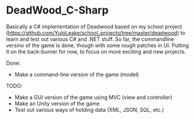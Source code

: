 # DeadWood_C-Sharp
Basically a C# implementation of Deadwood based on my school project (https://github.com/YuloLeake/school_projects/tree/master/deadwood) to learn and test out various C# and .NET stuff.
So far, the commandline versino of the game is done, though with some rough patches in UI.
Putting it on the back-burner for now, to focus on more exciting and new projects.

Done:
* Make a command-line version of the game (model)

TODO:
* Make a GUI version of the game using MVC (view and controller)
* Make an Unity version of the game
* Test out various ways of holding data (XML, JSON, SQL, etc.)
